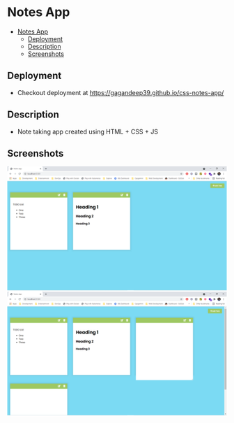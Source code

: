 # Notes App

- [Notes App](#notes-app)
  - [Deployment](#deployment)
  - [Description](#description)
  - [Screenshots](#screenshots)

## Deployment

- Checkout deployment at <https://gagandeep39.github.io/css-notes-app/>

## Description

- Note taking app created using HTML + CSS + JS

## Screenshots

![Screenshot 1](./assets/screenshot_1.png)
![Screenshot 2](./assets/screenshot_2.png)
